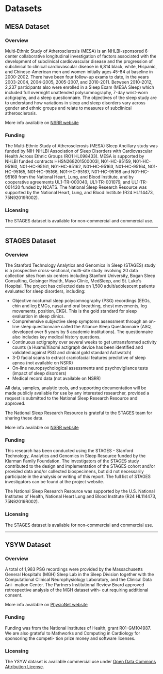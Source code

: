# Datasets

## <span class="sk-h2-span">MESA Dataset</span>

### Overview

Multi-Ethnic Study of Atherosclerosis (MESA) is an NHLBI-sponsored 6-center collaborative longitudinal investigation of factors associated with the development of subclinical cardiovascular disease and the progression of subclinical to clinical cardiovascular disease in 6,814 black, white, Hispanic, and Chinese-American men and women initially ages 45-84 at baseline in 2000-2002. There have been four follow-up exams to date, in the years 2003-2004, 2004-2005, 2005-2007, and 2010-2011. Between 2010-2012, 2,237 participants also were enrolled in a Sleep Exam (MESA Sleep) which included full overnight unattended polysomnography, 7-day wrist-worn actigraphy, and a sleep questionnaire. The objectives of the sleep study are to understand how variations in sleep and sleep disorders vary across gender and ethnic groups and relate to measures of subclinical atherosclerosis.

More info available on [NSRR website](https://sleepdata.org/datasets/mesa)

### Funding

The Multi-Ethnic Study of Atherosclerosis (MESA) Sleep Ancillary study was funded by NIH-NHLBI Association of Sleep Disorders with Cardiovascular Health Across Ethnic Groups (RO1 HL098433). MESA is supported by NHLBI funded contracts HHSN268201500003I, N01-HC-95159, N01-HC-95160, N01-HC-95161, N01-HC-95162, N01-HC-95163, N01-HC-95164, N01-HC-95165, N01-HC-95166, N01-HC-95167, N01-HC-95168 and N01-HC-95169 from the National Heart, Lung, and Blood Institute, and by cooperative agreements UL1-TR-000040, UL1-TR-001079, and UL1-TR-001420 funded by NCATS. The National Sleep Research Resource was supported by the National Heart, Lung, and Blood Institute (R24 HL114473, 75N92019R002).

### Licensing

The STAGES dataset is available for non-commercial and commercial use.

---

## <span class="sk-h2-span">STAGES Dataset</span>

### Overview

The Stanford Technology Analytics and Genomics in Sleep (STAGES) study is a prospective cross-sectional, multi-site study involving 20 data collection sites from six centers including Stanford University, Bogan Sleep Consulting, Geisinger Health, Mayo Clinic, MedSleep, and St. Luke's Hospital. The project has collected data on 1,500 adult/adolescent patients evaluated for sleep disorders, including:

* Objective nocturnal sleep polysomnography (PSG) recordings (EEGs, chin and leg EMGs, nasal and oral breathing, chest movements, leg movements, position, EKG). This is the gold standard for sleep evaluation in sleep clinics.
* Comprehensive subjective sleep symptoms assessment through an on-line sleep questionnaire called the Alliance Sleep Questionnaire (ASQ, developed over 5 years by 5 academic institutions). The questionnaire also includes key medical history questions.
* Continuous actigraphy over several weeks to get untransformed activity counts (a Huami/Xiaomi actigraph device has been identified and validated against PSG and clinical gold standard Actiwatch)
* 3-D facial scans to extract craniofacial features predictive of sleep apnea (not available on NSRR)
* On-line neuropsychological assessments and psychovigilance tests (impact of sleep disorders)
* Medical record data (not available on NSRR)

All data, samples, analytic tools, and supporting documentation will be made publicly available for use by any interested researcher, provided a request is submitted to the National Sleep Research Resource and approved.

The National Sleep Research Resource is grateful to the STAGES team for sharing these data.

More info available on [NSRR website](https://sleepdata.org/datasets/stages)

### Funding

This research has been conducted using the STAGES - Stanford Technology, Analytics and Genomics in Sleep Resource funded by the Klarman Family Foundation. The investigators of the STAGES study contributed to the design and implementation of the STAGES cohort and/or provided data and/or collected biospecimens, but did not necessarily participate in the analysis or writing of this report. The full list of STAGES investigators can be found at the project website.

The National Sleep Research Resource was supported by the U.S. National Institutes of Health, National Heart Lung and Blood Institute (R24 HL114473, 75N92019R002).

### Licensing

The STAGES dataset is available for non-commercial and commercial use.

---

## <span class="sk-h2-span">YSYW Dataset</span>

### Overview

A total of 1,983 PSG recordings were provided by the Massachusetts General Hospital’s (MGH) Sleep Lab in the Sleep Division together with the Computational Clinical Neurophysiology Laboratory, and the Clinical Data Ani- mation Center. The Partners Institutional Review Board approved retrospective analysis of the MGH dataset with- out requiring additional consent.

More info available on [PhysioNet website](https://physionet.org/content/challenge-2018/1.0.0)

### Funding

Funding was from the National Institutes of Health, grant R01-GM104987. We are also grateful to Mathworks and Computing in Cardiology for sponsoring the competi- tion prize money and software licenses.

### Licensing

The YSYW dataset is available commercial use under [Open Data Commons Attribution License](https://physionet.org/content/challenge-2018/view-license/1.0.0/).
